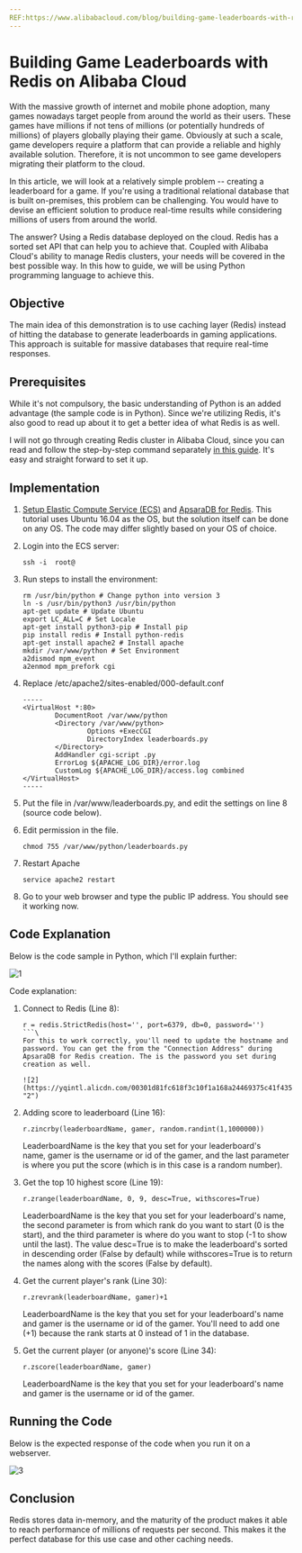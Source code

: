 ```yaml
---
REF:https://www.alibabacloud.com/blog/building-game-leaderboards-with-redis-on-alibaba-cloud_593849
---
```


Building Game Leaderboards with Redis on Alibaba Cloud
======================================================

With the massive growth of internet and mobile phone adoption, many games nowadays target people from around the world as their users. These games have millions if not tens of millions (or potentially hundreds of millions) of players globally playing their game. Obviously at such a scale, game developers require a platform that can provide a reliable and highly available solution. Therefore, it is not uncommon to see game developers migrating their platform to the cloud.

In this article, we will look at a relatively simple problem -- creating a leaderboard for a game. If you're using a traditional relational database that is built on-premises, this problem can be challenging. You would have to devise an efficient solution to produce real-time results while considering millions of users from around the world.

The answer? Using a Redis database deployed on the cloud. Redis has a sorted set API that can help you to achieve that. Coupled with Alibaba Cloud's ability to manage Redis clusters, your needs will be covered in the best possible way. In this how to guide, we will be using Python programming language to achieve this.

Objective
---------

The main idea of this demonstration is to use caching layer (Redis) instead of hitting the database to generate leaderboards in gaming applications. This approach is suitable for massive databases that require real-time responses.

Prerequisites
-------------

While it's not compulsory, the basic understanding of Python is an added advantage (the sample code is in Python). Since we're utilizing Redis, it's also good to read up about it to get a better idea of what Redis is as well.

I will not go through creating Redis cluster in Alibaba Cloud, since you can read and follow the step-by-step command separately [in this guide](https://www.alibabacloud.com/help/doc-detail/26351.htm). It's easy and straight forward to set it up.

Implementation
--------------

1.  [Setup Elastic Compute Service (ECS)](https://www.alibabacloud.com/help/doc-detail/25424.htm) and [ApsaraDB for Redis](https://www.alibabacloud.com/help/doc-detail/26351.htm). This tutorial uses Ubuntu 16.04 as the OS, but the solution itself can be done on any OS. The code may differ slightly based on your OS of choice.
2.  Login into the ECS server:

    ```
    ssh -i  root@
    ```

3.  Run steps to install the environment:

    ```
    rm /usr/bin/python # Change python into version 3
    ln -s /usr/bin/python3 /usr/bin/python
    apt-get update # Update Ubuntu
    export LC_ALL=C # Set Locale
    apt-get install python3-pip # Install pip
    pip install redis # Install python-redis
    apt-get install apache2 # Install apache
    mkdir /var/www/python # Set Environment
    a2dismod mpm_event
    a2enmod mpm_prefork cgi
    ```

4.  Replace /etc/apache2/sites-enabled/000-default.conf

    ```
    -----
    <VirtualHost *:80>
            DocumentRoot /var/www/python
            <Directory /var/www/python>
                    Options +ExecCGI
                    DirectoryIndex leaderboards.py
            </Directory>
            AddHandler cgi-script .py
            ErrorLog ${APACHE_LOG_DIR}/error.log
            CustomLog ${APACHE_LOG_DIR}/access.log combined
    </VirtualHost>
    -----
    ```

5.  Put the file in /var/www/leaderboards.py, and edit the settings on line 8 (source code below).
6.  Edit permission in the file.

    ```
    chmod 755 /var/www/python/leaderboards.py
    ```

7.  Restart Apache

    ```
    service apache2 restart
    ```

8.  Go to your web browser and type the public IP address. You should see it working now.

Code Explanation
----------------

Below is the code sample in Python, which I'll explain further:

![1](https://yqintl.alicdn.com/58c8a6c8777bfaef6832d24599c717d2fe0c2d50.png "1")

Code explanation:

1.  Connect to Redis (Line 8):

    ```
    r = redis.StrictRedis(host='', port=6379, db=0, password='')
    ```\
    For this to work correctly, you'll need to update the hostname and password. You can get the from the "Connection Address" during ApsaraDB for Redis creation. The is the password you set during creation as well.

    ![2](https://yqintl.alicdn.com/00301d81fc618f3c10f1a168a24469375c41f435.png "2")

2.  Adding score to leaderboard (Line 16):

    ```
    r.zincrby(leaderboardName, gamer, random.randint(1,1000000))
    ```

    LeaderboardName is the key that you set for your leaderboard's name, gamer is the username or id of the gamer, and the last parameter is where you put the score (which is in this case is a random number).

3.  Get the top 10 highest score (Line 19):

    ```
    r.zrange(leaderboardName, 0, 9, desc=True, withscores=True)
    ```

    LeaderboardName is the key that you set for your leaderboard's name, the second parameter is from which rank do you want to start (0 is the start), and the third parameter is where do you want to stop (-1 to show until the last). The value desc=True is to make the leaderboard's sorted in descending order (False by default) while withscores=True is to return the names along with the scores (False by default).
4.  Get the current player's rank (Line 30):

    ```
    r.zrevrank(leaderboardName, gamer)+1
    ```

    LeaderboardName is the key that you set for your leaderboard's name and gamer is the username or id of the gamer. You'll need to add one (+1) because the rank starts at 0 instead of 1 in the database.

5.  Get the current player (or anyone)'s score (Line 34):

    ```
    r.zscore(leaderboardName, gamer)
    ```

    LeaderboardName is the key that you set for your leaderboard's name and gamer is the username or id of the gamer.

Running the Code
----------------

Below is the expected response of the code when you run it on a webserver.

![3](https://yqintl.alicdn.com/573c8f7c709de78609d4ac57768f67d7e129805c.png "3")

Conclusion
----------

Redis stores data in-memory, and the maturity of the product makes it able to reach performance of millions of requests per second. This makes it the perfect database for this use case and other caching needs.